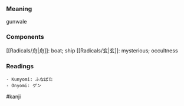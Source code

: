 ### Meaning

gunwale

### Components

[[Radicals/舟|舟]]: boat; ship [[Radicals/玄|玄]]: mysterious; occultness

### Readings

```
- Kunyomi: ふなばた
- Onyomi: ゲン
```

#kanji